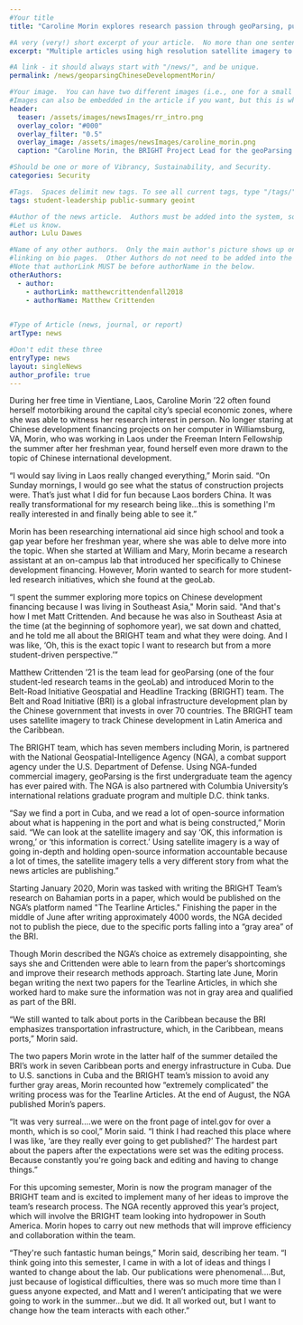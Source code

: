 ```yaml
---
#Your title
title: "Caroline Morin explores research passion through geoParsing, publishes papers on Chinese development financing"

#A very (very!) short excerpt of your article.  No more than one sentence, optimally less than 10 words.
excerpt: "Multiple articles using high resolution satellite imagery to track Chinese activities."

#A link - it should always start with "/news/", and be unique.
permalink: /news/geoparsingChineseDevelopmentMorin/

#Your image.  You can have two different images (i.e., one for a small teaser and one large header), or just one.
#Images can also be embedded in the article if you want, but this is what comes up on searches and on the site.
header:
  teaser: /assets/images/newsImages/rr_intro.png
  overlay_color: "#000"
  overlay_filter: "0.5"
  overlay_image: /assets/images/newsImages/caroline_morin.png
  caption: "Caroline Morin, the BRIGHT Project Lead for the geoParsing team of geoLab, explored topics on Chinese development financing in Laos as one of William & Mary's 2019 Freeman Intern Fellows."

#Should be one or more of Vibrancy, Sustainability, and Security.
categories: Security

#Tags.  Spaces delimit new tags. To see all current tags, type "/tags/" on the live website URL.
tags: student-leadership public-summary geoint

#Author of the news article.  Authors must be added into the system, so if this is your first article
#Let us know.
author: Lulu Dawes

#Name of any other authors.  Only the main author's picture shows up on the article, but this allows for
#linking on bio pages.  Other Authors do not need to be added into the system, as long as they have student pages.
#Note that authorLink MUST be before authorName in the below.
otherAuthors: 
  - author: 
    - authorLink: matthewcrittendenfall2018
    - authorName: Matthew Crittenden
    

#Type of Article (news, journal, or report)
artType: news

#Don't edit these three
entryType: news
layout: singleNews
author_profile: true
---
```


During her free time in Vientiane, Laos, Caroline Morin ’22 often found herself motorbiking around the capital city’s special economic zones, where she was able to witness her research interest in person. No longer staring at Chinese development financing projects on her computer in Williamsburg, VA, Morin, who was working in Laos under the Freeman Intern Fellowship the summer after her freshman year, found herself even more drawn to the topic of Chinese international development.

“I would say living in Laos really changed everything,” Morin said. “On Sunday mornings, I would go see what the status of construction projects were. That’s just what I did for fun because Laos borders China. It was really transformational for my research being like…this is something I'm really interested in and finally being able to see it.”

Morin has been researching international aid since high school and took a gap year before her freshman year, where she was able to delve more into the topic. When she started at William and Mary, Morin became a research assistant at an on-campus lab that introduced her specifically to Chinese development financing. However, Morin wanted to search for more student-led research initiatives, which she found at the geoLab.

“I spent the summer exploring more topics on Chinese development financing because I was living in Southeast Asia," Morin said. "And that's how I met Matt Crittenden. And because he was also in Southeast Asia at the time (at the beginning of sophomore year), we sat down and chatted, and he told me all about the BRIGHT team and what they were doing. And I was like, ‘Oh, this is the exact topic I want to research but from a more student-driven perspective.’” 

Matthew Crittenden ’21 is the team lead for geoParsing (one of the four student-led research teams in the geoLab) and introduced Morin to the Belt-Road Initiative Geospatial and Headline Tracking (BRIGHT) team. The Belt and Road Initiative (BRI) is a global infrastructure development plan by the Chinese government that invests in over 70 countries. The BRIGHT team uses satellite imagery to track Chinese development in Latin America and the Caribbean.

The BRIGHT team, which has seven members including Morin, is partnered with the National Geospatial-Intelligence Agency (NGA), a combat support agency under the U.S. Department of Defense. Using NGA-funded commercial imagery, geoParsing is the first undergraduate team the agency has ever paired with. The NGA is also partnered with Columbia University’s international relations graduate program and multiple D.C. think tanks.

“Say we find a port in Cuba, and we read a lot of open-source information about what is happening in the port and what is being constructed,” Morin said. “We can look at the satellite imagery and say ‘OK, this information is wrong,’ or ‘this information is correct.’ Using satellite imagery is a way of going in-depth and holding open-source information accountable because a lot of times, the satellite imagery tells a very different story from what the news articles are publishing.”

Starting January 2020, Morin was tasked with writing the BRIGHT Team’s research on Bahamian ports in a paper, which would be published on the NGA’s platform named "The Tearline Articles." Finishing the paper in the middle of June after writing approximately 4000 words, the NGA decided not to publish the piece, due to the specific ports falling into a “gray area” of the BRI.

Though Morin described the NGA’s choice as extremely disappointing, she says she and Crittenden were able to learn from the paper’s shortcomings and improve their research methods approach. Starting late June, Morin began writing the next two papers for the Tearline Articles, in which she worked hard to make sure the information was not in gray area and qualified as part of the BRI. 

“We still wanted to talk about ports in the Caribbean because the BRI emphasizes transportation infrastructure, which, in the Caribbean, means ports,” Morin said. 

The two papers Morin wrote in the latter half of the summer detailed the BRI’s work in seven Caribbean ports and energy infrastructure in Cuba. Due to U.S. sanctions in Cuba and the BRIGHT team’s mission to avoid any further gray areas, Morin recounted how “extremely complicated” the writing process was for the Tearline Articles. At the end of August, the NGA published Morin’s papers. 

“It was very surreal....we were on the front page of intel.gov for over a month, which is so cool,” Morin said. “I think I had reached this place where I was like, ‘are they really ever going to get published?’ The hardest part about the papers after the expectations were set was the editing process. Because constantly you're going back and editing and having to change things.”

For this upcoming semester, Morin is now the program manager of the BRIGHT team and is excited to implement many of her ideas to improve the team’s research process. The NGA recently approved this year’s project, which will involve the BRIGHT team looking into hydropower in South America. Morin hopes to carry out new methods that will improve efficiency and collaboration within the team. 

“They're such fantastic human beings,” Morin said, describing her team. “I think going into this semester, I came in with a lot of ideas and things I wanted to change about the lab. Our publications were phenomenal....But, just because of logistical difficulties, there was so much more time than I guess anyone expected, and Matt and I weren’t anticipating that we were going to work in the summer...but we did. It all worked out, but I want to change how the team interacts with each other.”